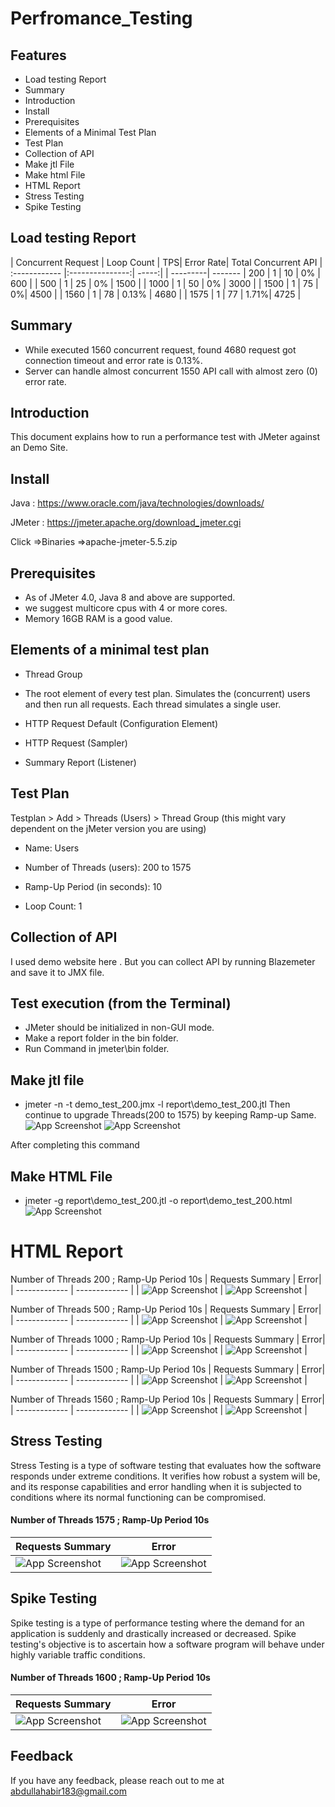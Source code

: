 # Perfromance_Testing
## Features

- Load testing Report
- Summary
- Introduction
- Install
- Prerequisites
- Elements of a Minimal Test Plan
- Test Plan
- Collection of API
- Make jtl File
- Make html File
- HTML Report
- Stress Testing
- Spike Testing

## Load testing Report

| Concurrent Request  | Loop Count | TPS| Error Rate|  Total Concurrent API
| :------------ |:---------------:| -----:|       | ---------|     -------
| 200  | 1 | 10 |  0%  |  600        | 
| 500  | 1 | 25 |  0%  | 1500         | 
| 1000 | 1 | 50 |  0%  |   3000       | 
| 1500 | 1 | 75 |  0%| 4500 | 
| 1560 | 1 | 78 |  0.13% | 4680 | 
| 1575 | 1 | 77 |  1.71%| 4725 | 


## Summary

- While executed 1560 concurrent request, found 4680 request got connection timeout and error rate is 0.13%.
- Server can handle almost concurrent 1550 API call with almost zero (0) error rate.


## Introduction

This document explains how to run a performance test with JMeter against an Demo Site.


## Install 
Java :
https://www.oracle.com/java/technologies/downloads/

JMeter :
https://jmeter.apache.org/download_jmeter.cgi

Click =>Binaries
=>apache-jmeter-5.5.zip

## Prerequisites

- As of JMeter 4.0, Java 8 and above are supported.
- we suggest multicore cpus with 4 or more cores.
- Memory 16GB RAM is a good value.

## Elements of a minimal test plan
- Thread Group

- The root element of every test plan. Simulates the (concurrent) users and then run all requests. Each thread simulates a single user.

- HTTP Request Default (Configuration Element)

- HTTP Request (Sampler)

- Summary Report (Listener)
## Test Plan
Testplan > Add > Threads (Users) > Thread Group (this might vary dependent on the jMeter version you are using)

- Name: Users

- Number of Threads (users): 200 to 1575

- Ramp-Up Period (in seconds): 10

- Loop Count: 1

## Collection of API
I used demo website here . But you can collect API by running Blazemeter and save it to JMX file.

## Test execution (from the Terminal)
- JMeter should be initialized in non-GUI mode.
- Make a report folder in the bin folder.
- Run Command in jmeter\bin folder.

## Make jtl file
- jmeter -n -t demo_test_200.jmx -l report\demo_test_200.jtl
Then continue to upgrade Threads(200 to 1575) by keeping Ramp-up Same.
![App Screenshot](https://github.com/Abdullah-SWE-171/Perfromance_Testing/blob/main/image/make_JTL_file.png?raw=true)
![App Screenshot](https://github.com/Abdullah-SWE-171/Perfromance_Testing/blob/main/image/JTL_file.png?raw=true)

After completing this command
## Make HTML File
- jmeter -g report\demo_test_200.jtl -o report\demo_test_200.html
![App Screenshot](https://github.com/Abdullah-SWE-171/Perfromance_Testing/blob/main/image/html_file_200.png?raw=true)
# HTML Report
Number of Threads 200 ; Ramp-Up Period 10s 
| Requests Summary  | Error|
| ------------- | ------------- |
| ![App Screenshot](https://github.com/Abdullah-SWE-171/Perfromance_Testing/blob/main/image/html_report_200.png?raw=true)  | ![App Screenshot](https://github.com/Abdullah-SWE-171/Perfromance_Testing/blob/main/image/error_200.png?raw=true)  |

Number of Threads 500 ; Ramp-Up Period 10s 
| Requests Summary  | Error|
| ------------- | ------------- |
| ![App Screenshot](https://github.com/Abdullah-SWE-171/Perfromance_Testing/blob/main/image/html_report_500.png?raw=true)  | ![App Screenshot](https://github.com/Abdullah-SWE-171/Perfromance_Testing/blob/main/image/error_500.png?raw=true)  |

Number of Threads 1000 ; Ramp-Up Period 10s 
| Requests Summary  | Error|
| ------------- | ------------- |
| ![App Screenshot](https://github.com/Abdullah-SWE-171/Perfromance_Testing/blob/main/image/html_report_1000.png?raw=true)  | ![App Screenshot](https://github.com/Abdullah-SWE-171/Perfromance_Testing/blob/main/image/error_1000.png?raw=true)  |

Number of Threads 1500 ; Ramp-Up Period 10s 
| Requests Summary  | Error|
| ------------- | ------------- |
| ![App Screenshot](https://github.com/Abdullah-SWE-171/Perfromance_Testing/blob/main/image/html_report_1500.png?raw=true)  | ![App Screenshot](https://github.com/Abdullah-SWE-171/Perfromance_Testing/blob/main/image/error_1500.png?raw=true)  |

Number of Threads 1560 ; Ramp-Up Period 10s 
| Requests Summary  | Error|
| ------------- | ------------- |
| ![App Screenshot](https://github.com/Abdullah-SWE-171/Perfromance_Testing/blob/main/image/html_report_1560.png?raw=true)  | ![App Screenshot](https://github.com/Abdullah-SWE-171/Perfromance_Testing/blob/main/image/error_1560.png?raw=true)  |


## Stress Testing
Stress Testing is a type of software testing that evaluates how the software responds under extreme conditions. It verifies how robust a system will be, and its response capabilities and error handling when it is subjected to conditions where its normal functioning can be compromised.

#### Number of Threads 1575 ; Ramp-Up Period 10s
 
| Requests Summary  | Error|
| ------------- | ------------- |
| ![App Screenshot](https://github.com/Abdullah-SWE-171/Perfromance_Testing/blob/main/image/html_report_1575.png?raw=true)  | ![App Screenshot](https://github.com/Abdullah-SWE-171/Perfromance_Testing/blob/main/image/error_1575.png?raw=true)  |

## Spike Testing

Spike testing is a type of performance testing where the demand for an application is suddenly and drastically increased or decreased. Spike testing's objective is to ascertain how a software program will behave under highly variable traffic conditions.

#### Number of Threads 1600 ; Ramp-Up Period 10s
 
| Requests Summary  | Error|
| ------------- | ------------- |
| ![App Screenshot](https://github.com/Abdullah-SWE-171/Perfromance_Testing/blob/main/image/html_report_1600.png?raw=true)  | ![App Screenshot](https://github.com/Abdullah-SWE-171/Perfromance_Testing/blob/main/image/error_1600.png?raw=true)  |

## Feedback

If you have any feedback, please reach out to me at abdullahabir183@gmail.com

